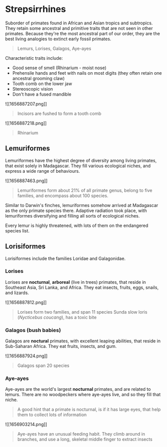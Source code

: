 # Strepsirrhines
Suborder of primates found in African and Asian tropics and subtropics. They retain some ancestral and primitive traits that are not seen in other primates. Because they're the most ancestral part of our order, they are the best living analogies to extinct early fossil primates.
> Lemurs, Lorises, Galagos, Aye-ayes

Characteristic traits include:
* Good sense of smell (Rhinarium - moist nose)
* Prehensile hands and feet with nails on most digits (they often retain one ancestral grooming claw)
* Tooth comb on the lower jaw
* Stereoscopic vision
* Don't have a fused mandible


![[1656887207.png]]
> Incisors are fushed to form a tooth comb

![[1656887218.png]]
> Rhinarium

## Lemuriformes
Lemuriformes have the highest degree of diversity among living primates, that exist solely in Madagascar. They fill various ecological niches, and express a wide range of behaviours.

![[1656887463.png]]
> Lemuriformes form about $21\%$ of all primate genus, belong to five families, and encompass about 100 species.

Similar to Darwin's finches, lemuriformes somehow arrived at Madagascar as the only primate species there. Adaptive radiation took place, with lemuriformes diversifying and filling all sorts of ecological niches.

Every lemur is highly threatened, with lots of them on the endangered species list.

## Lorisiformes
Lorisiformes include the families Loridae and Galagonidae.

### Lorises
Lorises are **nocturnal**, **arboreal** (live in trees) primates, that reside in Southeast Asia, Sri Lanka, and Africa. They eat insects, fruits, eggs, snails, and lizards.

![[1656887812.png]]
> Lorises form two families, and span 11 species
> Sunda slow loris (*Nycticebus coucang*), has a toxic bite

### Galagos (bush babies)
Galagos are **noctural** primates, with excellent leaping abilities, that reside in Sub-Saharan Africa. They eat fruits, insects, and gum.

![[1656887924.png]]
> Galagos span 20 species

### Aye-ayes
Aye-ayes are the world's largest **nocturnal** primates, and are related to lemurs. There are no woodpeckers where aye-ayes live, and so they fill that niche.

> A good hint that a primate is nocturnal, is if it has large eyes, that help them to collect lots of information

![[1656903214.png]]
> Aye-ayes have an unusual feeding habit. They climb around in branches, and use a long, skeletal middle finger to extract insects

